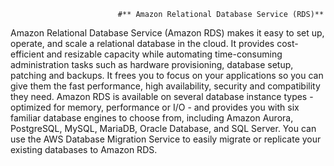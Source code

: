                             #** Amazon Relational Database Service (RDS)**

Amazon Relational Database Service (Amazon RDS) makes it easy to set up, operate, and scale a relational database in the cloud.
It provides cost-efficient and resizable capacity while automating time-consuming administration tasks such as hardware provisioning, database setup, patching and backups.
It frees you to focus on your applications so you can give them the fast performance, high availability, security and compatibility they need.
Amazon RDS is available on several database instance types - optimized for memory, performance or I/O - and provides you with six familiar database engines to choose from, including Amazon Aurora, PostgreSQL, MySQL, MariaDB, Oracle Database, and SQL Server. You can use the AWS Database Migration Service to easily migrate or replicate your existing databases to Amazon RDS.